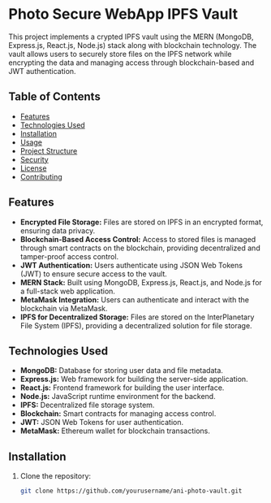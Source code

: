 # Photo Secure WebApp IPFS Vault

This project implements a crypted IPFS vault using the MERN (MongoDB, Express.js, React.js, Node.js) stack along with blockchain technology. The vault allows users to securely store files on the IPFS network while encrypting the data and managing access through blockchain-based and JWT authentication.

## Table of Contents

- [Features](#features)
- [Technologies Used](#technologies-used)
- [Installation](#installation)
- [Usage](#usage)
- [Project Structure](#project-structure)
- [Security](#security)
- [License](#license)
- [Contributing](#contributing)

## Features

- **Encrypted File Storage:** Files are stored on IPFS in an encrypted format, ensuring data privacy.
- **Blockchain-Based Access Control:** Access to stored files is managed through smart contracts on the blockchain, providing decentralized and tamper-proof access control.
- **JWT Authentication:** Users authenticate using JSON Web Tokens (JWT) to ensure secure access to the vault.
- **MERN Stack:** Built using MongoDB, Express.js, React.js, and Node.js for a full-stack web application.
- **MetaMask Integration:** Users can authenticate and interact with the blockchain via MetaMask.
- **IPFS for Decentralized Storage:** Files are stored on the InterPlanetary File System (IPFS), providing a decentralized solution for file storage.

## Technologies Used

- **MongoDB:** Database for storing user data and file metadata.
- **Express.js:** Web framework for building the server-side application.
- **React.js:** Frontend framework for building the user interface.
- **Node.js:** JavaScript runtime environment for the backend.
- **IPFS:** Decentralized file storage system.
- **Blockchain:** Smart contracts for managing access control.
- **JWT:** JSON Web Tokens for user authentication.
- **MetaMask:** Ethereum wallet for blockchain transactions.

## Installation

1. Clone the repository:
   ```bash
   git clone https://github.com/yourusername/ani-photo-vault.git
